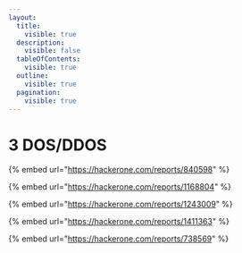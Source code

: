 ```yaml
---
layout:
  title:
    visible: true
  description:
    visible: false
  tableOfContents:
    visible: true
  outline:
    visible: true
  pagination:
    visible: true
---
```


# 3️ DOS/DDOS

{% embed url="https://hackerone.com/reports/840598" %}

{% embed url="https://hackerone.com/reports/1168804" %}

{% embed url="https://hackerone.com/reports/1243009" %}

{% embed url="https://hackerone.com/reports/1411363" %}

{% embed url="https://hackerone.com/reports/738569" %}

